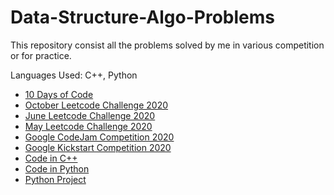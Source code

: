 # Data-Structure-Algo-Problems

This repository consist all the problems solved by me in various competition or for practice.

Languages Used: C++, Python

- [10 Days of Code](https://github.com/anuradha9712/Data-Structure-Algo-Problems/tree/master/10-Days-of-Code-Hackerblocks)
- [October Leetcode Challenge 2020](https://github.com/anuradha9712/Data-Structure-Algo-Problems/tree/master/October-Leetcode-Challenge-2020)
- [June Leetcode Challenge 2020](https://github.com/anuradha9712/Data-Structure-Algo-Problems/tree/master/June-Leetcode-Challenge-2020)
- [May Leetcode Challenge 2020](https://github.com/anuradha9712/May-LeetCoding-Challenge)
- [Google CodeJam Competition 2020](https://github.com/anuradha9712/Data-Structure-Algo-Problems/tree/master/Google-codeJam-2020)
- [Google Kickstart Competition 2020](https://github.com/anuradha9712/Data-Structure-Algo-Problems/tree/master/Google-kickstart-2020)
- [Code in C++](https://github.com/anuradha9712/Cpp-codes)
- [Code in Python](https://github.com/anuradha9712/Python-codes)
- [Python Project](https://github.com/anuradha9712/Python-Project)
